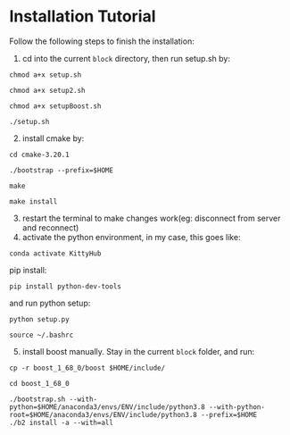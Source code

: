 # Installation Tutorial
Follow the following steps to finish the installation:
1. cd into the current `block` directory, then run setup.sh by:
```
chmod a+x setup.sh
```
```
chmod a+x setup2.sh
```
```
chmod a+x setupBoost.sh
```
```
./setup.sh
```
2. install cmake by:
```
cd cmake-3.20.1
```
```
./bootstrap --prefix=$HOME
```
```
make
```
```
make install
```
3. restart the terminal to make changes work(eg: disconnect from server and reconnect)
4. activate the python environment, in my case, this goes like:
```
conda activate KittyHub
```
pip install:
```
pip install python-dev-tools
```
and run python setup:
```
python setup.py
```
```
source ~/.bashrc
```
5. install boost manually. Stay in the current `block` folder, and run:

```
cp -r boost_1_68_0/boost $HOME/include/
```
```
cd boost_1_68_0
```
```
./bootstrap.sh --with-python=$HOME/anaconda3/envs/ENV/include/python3.8 --with-python-root=$HOME/anaconda3/envs/ENV/include/python3.8 --prefix=$HOME
./b2 install -a --with=all
```

